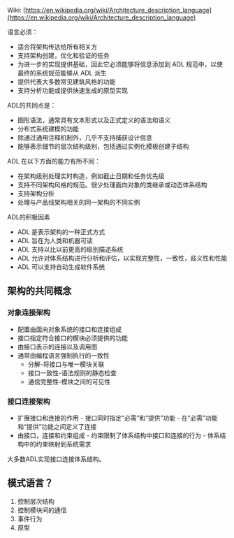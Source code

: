 Wiki: [https://en.wikipedia.org/wiki/Architecture_description_language](https://en.wikipedia.org/wiki/Architecture_description_language)

语言必须：

- 适合将架构传达给所有相关方 
- 支持架构创建，优化和验证的任务
- 为进一步的实现提供基础，因此它必须能够将信息添加到 ADL 规范中，以使最终的系统规范能够从 ADL 派生
- 提供代表大多数常见建筑风格的功能 
- 支持分析功能或提供快速生成的原型实现

ADL的共同点是：

- 图形语法，通常具有文本形式以及正式定义的语法和语义
- 分布式系统建模的功能
- 除通过通用注释机制外，几乎不支持捕获设计信息
- 能够表示细节的层次结构级别，包括通过实例化模板创建子结构

ADL 在以下方面的能力有所不同：

- 在架构级别处理实时构造，例如截止日期和任务优先级
- 支持不同架构风格的规范。很少处理面向对象的类继承或动态体系结构
- 支持架构分析
- 处理与产品线架构相关的同一架构的不同实例

ADL的积极因素

- ADL 是表示架构的一种正式方式
- ADL 旨在为人类和机器可读
- ADL 支持以比以前更高的级别描述系统
- ADL 允许对体系结构进行分析和评估，以实现完整性，一致性，歧义性和性能
- ADL 可以支持自动生成软件系统

## 架构的共同概念

### 对象连接架构

- 配置由面向对象系统的接口和连接组成
- 接口指定符合接口的模块必须提供的功能
- 由接口表示的连接以及调用图
- 通常由编程语言强制执行的一致性
    - 分解-将接口与唯一模块关联
    - 接口一致性-语法规则的静态检查
    - 通信完整性-模块之间的可见性

### 接口连接架构

 - 扩展接口和连接的作用
       - 接口同时指定“必需”和“提供”功能
       - 在“必需”功能和“提供”功能之间定义了连接
 - 由接口，连接和约束组成
       - 约束限制了体系结构中接口和连接的行为
       -  体系结构中的约束映射到系统需求

大多数ADL实现接口连接体系结构。

## 模式语言？

1. 控制层次结构
2. 控制模块间的通信
3. 事件行为
4. 原型

